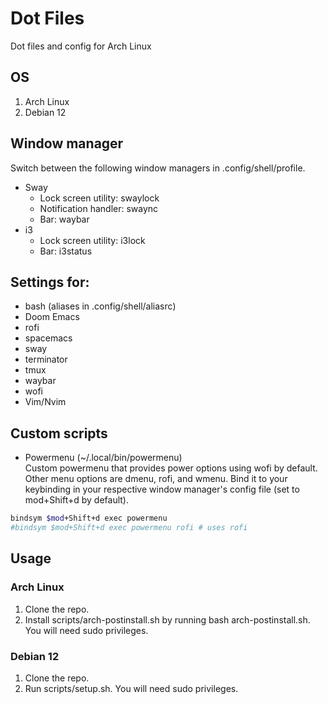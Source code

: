 # Dot Files
Dot files and config for Arch Linux

## OS
1. Arch Linux
2. Debian 12

## Window manager
Switch between the following window managers in .config/shell/profile.

- Sway
  - Lock screen utility: swaylock
  - Notification handler: swaync
  - Bar: waybar
- i3
  - Lock screen utility: i3lock
  - Bar: i3status

## Settings for:
- bash (aliases in .config/shell/aliasrc)
- Doom Emacs
- rofi
- spacemacs
- sway
- terminator
- tmux
- waybar
- wofi
- Vim/Nvim

## Custom scripts
- Powermenu (~/.local/bin/powermenu)\
Custom powermenu that provides power options using wofi by default.\
Other menu options are dmenu, rofi, and wmenu. Bind it to your keybinding in your respective window manager's config file (set to mod+Shift+d by default).

```bash
bindsym $mod+Shift+d exec powermenu
#bindsym $mod+Shift+d exec powermenu rofi # uses rofi
```

## Usage
### Arch Linux
1. Clone the repo.
2. Install scripts/arch-postinstall.sh by running bash arch-postinstall.sh. You will need sudo privileges.

### Debian 12
1. Clone the repo.
2. Run scripts/setup.sh. You will need sudo privileges.

